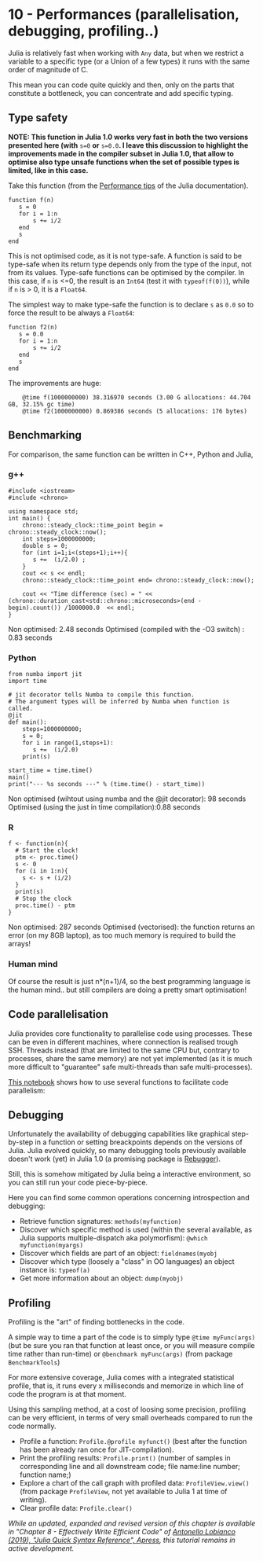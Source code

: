 # 10 - Performances \(parallelisation, debugging, profiling..\)

Julia is relatively fast when working with `Any` data, but when we restrict a variable to a specific type \(or a Union of a few types\) it runs with the same order of magnitude of C.

This mean you can code quite quickly and then, only on the parts that constitute a bottleneck, you can concentrate and add specific typing.

## Type safety

**NOTE: This function in Julia 1.0 works very fast in both the two versions presented here \(with** `s=0` **or** `s=0.0`**. I leave this discussion to highlight the improvements made in the compiler subset in Julia 1.0, that allow to optimise also type unsafe functions when the set of possible types is limited, like in this case.**

Take this function \(from the [Performance tips](https://docs.julialang.org/en/stable/manual/performance-tips/) of the Julia documentation\).

```text
function f(n)
   s = 0
   for i = 1:n
       s += i/2
   end
   s
end
```

This is not optimised code, as it is not type-safe. A function is said to be type-safe when its return type depends only from the type of the input, not from its values. Type-safe functions can be optimised by the compiler. In this case, if `n` is &lt;=0, the result is an `Int64` \(test it with `typeof(f(0))`\), while if `n` is &gt; 0, it is a `Float64`.

The simplest way to make type-safe the function is to declare `s` as `0.0` so to force the result to be always a `Float64`:

```text
function f2(n)
   s = 0.0
   for i = 1:n
       s += i/2
   end
   s
end
```

The improvements are huge:

```text
    @time f(1000000000) 38.316970 seconds (3.00 G allocations: 44.704 GB, 32.15% gc time)
    @time f2(1000000000) 0.869386 seconds (5 allocations: 176 bytes)
```

## Benchmarking

For comparison, the same function can be written in C++, Python and Julia,

### g++

```text
#include <iostream>
#include <chrono>

using namespace std;
int main() {
    chrono::steady_clock::time_point begin = chrono::steady_clock::now();
    int steps=1000000000;
    double s = 0;
    for (int i=1;i<(steps+1);i++){
       s +=  (i/2.0) ;
    }
    cout << s << endl;
    chrono::steady_clock::time_point end= chrono::steady_clock::now();

    cout << "Time difference (sec) = " << (chrono::duration_cast<std::chrono::microseconds>(end - begin).count()) /1000000.0  << endl;
}
```

Non optimised: 2.48 seconds Optimised \(compiled with the -O3 switch\) : 0.83 seconds

### Python

```text
from numba import jit
import time

# jit decorator tells Numba to compile this function.
# The argument types will be inferred by Numba when function is called.
@jit
def main():
    steps=1000000000;
    s = 0;
    for i in range(1,steps+1):
       s +=  (i/2.0)
    print(s)

start_time = time.time()
main()
print("--- %s seconds ---" % (time.time() - start_time))
```

Non optimised \(wihtout using numba and the @jit decorator\): 98 seconds Optimised \(using the just in time compilation\):0.88 seconds

### R

```text
f <- function(n){
  # Start the clock!
  ptm <- proc.time()
  s <- 0
  for (i in 1:n){
    s <- s + (i/2)
  }
  print(s)
  # Stop the clock
  proc.time() - ptm
}
```

Non optimised: 287 seconds Optimised \(vectorised\): the function returns an error \(on my 8GB laptop\), as too much memory is required to build the arrays!

### Human mind

Of course the result is just n\*\(n+1\)/4, so the best programming language is the human mind.. but still compilers are doing a pretty smart optimisation!

## Code parallelisation

Julia provides core functionality to parallelise code using processes. These can be even in different machines, where connection is realised trough SSH. Threads instead \(that are limited to the same CPU but, contrary to processes, share the same memory\) are not yet implemented \(as it is much more difficult to "guarantee" safe multi-threads than safe multi-processes\).

[This notebook](http://nbviewer.jupyter.org/github/sylvaticus/juliatutorial/blob/master/assets/Parallel%20computing.ipynb) shows how to use several functions to facilitate code parallelism:

## Debugging

Unfortunately the availability of debugging capabilities like graphical step-by-step in a function or setting breackpoints depends on the versions of Julia. Julia evolved quickly, so many debugging tools previously available doesn't work \(yet\) in Julia 1.0 \(a promising package is [Rebugger](https://github.com/timholy/Rebugger.jl)\).

Still, this is somehow mitigated by Julia being a interactive environment, so you can still run your code piece-by-piece.

Here you can find some common operations concerning introspection and debugging:

* Retrieve function signatures: `methods(myfunction)`
* Discover which specific method is used \(within the several available, as Julia supports multiple-dispatch aka polymorfism\): `@which myfunction(myargs)`
* Discover which fields are part of an object: `fieldnames(myobj`
* Discover which type \(loosely a "class" in OO languages\) an object instance is: `typeof(a)`
* Get more information about an object: `dump(myobj)`

## Profiling

Profiling is the "art" of finding bottlenecks in the code.

A simple way to time a part of the code is to simply type `@time myFunc(args)` \(but be sure you ran that function at least once, or you will measure compile time rather than run-time\) or `@benchmark myFunc(args)` \(from package `BenchmarkTools`\)

For more extensive coverage, Julia comes with a integrated statistical profile, that is, it runs every x milliseconds and memorize in which line of code the program is at that moment.

Using this sampling method, at a cost of loosing some precision, profiling can be very efficient, in terms of very small overheads compared to run the code normally.

* Profile a function: `Profile.@profile myfunct()` \(best after the function has been already ran once for JIT-compilation\).
* Print the profiling results: `Profile.print()` \(number of samples in corresponding line and all downstream code; file name:line number; function name;\)
* Explore a chart of the call graph with profiled data: `ProfileView.view()` \(from package `ProfileView`, not yet available to Julia 1 at time of writing\).
* Clear profile data: `Profile.clear()`

_While an updated, expanded and revised version of this chapter is available in "Chapter 8 - Effectively Write Efficient Code" of [Antonello Lobianco (2019), "Julia Quick Syntax Reference", Apress](https://julia-book.com), this tutorial remains in active development._
